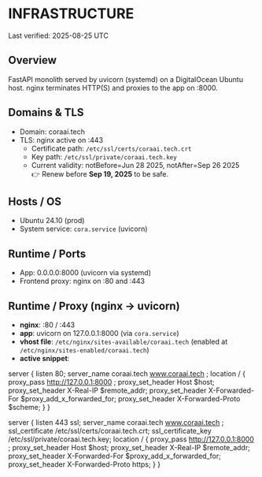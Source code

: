# INFRASTRUCTURE

Last verified: 2025-08-25 UTC

## Overview
FastAPI monolith served by uvicorn (systemd) on a DigitalOcean Ubuntu host. nginx terminates HTTP(S) and proxies to the app on :8000.

## Domains & TLS
- Domain: coraai.tech
- TLS: nginx active on :443
  - Certificate path: `/etc/ssl/certs/coraai.tech.crt`
  - Key path: `/etc/ssl/private/coraai.tech.key`
  - Current validity: notBefore=Jun 28 2025, notAfter=Sep 26 2025  
    👉 Renew before **Sep 19, 2025** to be safe.

## Hosts / OS
- Ubuntu 24.10 (prod)
- System service: `cora.service` (uvicorn)

## Runtime / Ports
- App: 0.0.0.0:8000 (uvicorn via systemd)
- Frontend proxy: nginx on :80 and :443

## Runtime / Proxy (nginx → uvicorn)
- **nginx**: :80 / :443
- **app**: uvicorn on 127.0.0.1:8000 (via `cora.service`)
- **vhost file**: `/etc/nginx/sites-available/coraai.tech` (enabled at `/etc/nginx/sites-enabled/coraai.tech`)
- **active snippet**:

server {
listen 80;
server_name coraai.tech www.coraai.tech
;
location / {
proxy_pass http://127.0.0.1:8000
;
proxy_set_header Host $host;
proxy_set_header X-Real-IP $remote_addr;
proxy_set_header X-Forwarded-For $proxy_add_x_forwarded_for;
proxy_set_header X-Forwarded-Proto $scheme;
}
}

server {
listen 443 ssl;
server_name coraai.tech www.coraai.tech
;
ssl_certificate /etc/ssl/certs/coraai.tech.crt;
ssl_certificate_key /etc/ssl/private/coraai.tech.key;
location / {
proxy_pass http://127.0.0.1:8000
;
proxy_set_header Host $host;
proxy_set_header X-Real-IP $remote_addr;
proxy_set_header X-Forwarded-For $proxy_add_x_forwarded_for;
proxy_set_header X-Forwarded-Proto https;
}
}
